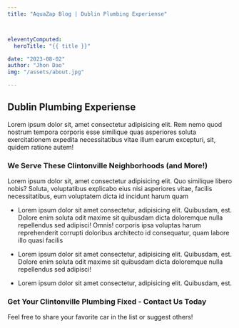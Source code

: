 ```yaml
---
title: "AquaZap Blog | Dublin Plumbing Experiense"



eleventyComputed:
  heroTitle: "{{ title }}"

date: "2023-08-02"
author: "Jhon Dao"
img: "/assets/about.jpg"

---
```


## Dublin Plumbing Experiense

Lorem ipsum dolor sit, amet consectetur adipisicing elit. Rem nemo quod nostrum tempora corporis esse similique quas asperiores soluta exercitationem expedita necessitatibus vitae illum earum excepturi, sit, quidem ratione autem!

### We Serve These Clintonville Neighborhoods (and More!)

Lorem ipsum dolor sit, amet consectetur adipisicing elit. Quo similique libero nobis? Soluta, voluptatibus explicabo eius nisi asperiores vitae, facilis necessitatibus, eum voluptatem dicta id incidunt harum quam

- Lorem ipsum dolor sit amet consectetur, adipisicing elit. Quibusdam, est. Dolore enim soluta odit maxime sit quibusdam dicta doloremque nulla repellendus sed adipisci! Omnis! corporis ipsa voluptas harum reprehenderit corrupti doloribus architecto id consequatur, quam labore illo quasi facilis

- Lorem ipsum dolor sit amet consectetur, adipisicing elit. Quibusdam, est. Dolore enim soluta odit maxime sit quibusdam dicta doloremque nulla repellendus sed adipisci!

- Lorem ipsum dolor sit amet consectetur, adipisicing elit. Quibusdam, est. 

### Get Your Clintonville Plumbing Fixed - Contact Us Today

Feel free to share your favorite car in the list or suggest others!

